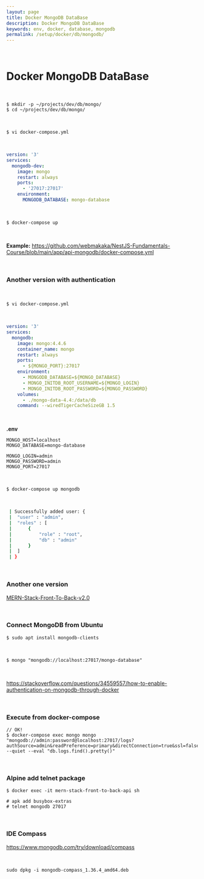 ```yaml
---
layout: page
title: Docker MongoDB DataBase
description: Docker MongoDB DataBase
keywords: env, docker, database, mongodb
permalink: /setup/docker/db/mongodb/
---
```


<br/>

# Docker MongoDB DataBase

<!--
См. на gitops.ru
-->

<br/>

```
$ mkdir -p ~/projects/dev/db/mongo/
$ cd ~/projects/dev/db/mongo/
```

<br/>

```
$ vi docker-compose.yml
```

<br/>

```yaml
version: '3'
services:
  mongodb-dev:
    image: mongo
    restart: always
    ports:
      - '27017:27017'
    environment:
      MONGODB_DATABASE: mongo-database
```

<br/>

```
$ docker-compose up
```

<br/>

**Example:**
https://github.com/webmakaka/NestJS-Fundamentals-Course/blob/main/app/api-mongodb/docker-compose.yml

<br/>

### Another version with authentication

<br/>

```
$ vi docker-compose.yml
```

<br/>

```yaml
version: '3'
services:
  mongodb:
    image: mongo:4.4.6
    container_name: mongo
    restart: always
    ports:
      - ${MONGO_PORT}:27017
    environment:
      - MONGODB_DATABASE=${MONGO_DATABASE}
      - MONGO_INITDB_ROOT_USERNAME=${MONGO_LOGIN}
      - MONGO_INITDB_ROOT_PASSWORD=${MONGO_PASSWORD}
    volumes:
      - ./mongo-data-4.4:/data/db
    command: --wiredTigerCacheSizeGB 1.5
```

<br/>

**.env**

```
MONGO_HOST=localhost
MONGO_DATABASE=mongo-database

MONGO_LOGIN=admin
MONGO_PASSWORD=admin
MONGO_PORT=27017
```

<br/>

```
$ docker-compose up mongodb
```

<br/>

```sh
 | Successfully added user: {
 | 	"user" : "admin",
 | 	"roles" : [
 | 		{
 | 			"role" : "root",
 | 			"db" : "admin"
 | 		}
 | 	]
 | }
```

<br/>

### Another one version

[MERN-Stack-Front-To-Back-v2.0](https://github.com/webmakaka/MERN-Stack-Front-To-Back-v2.0)

<br/>

### Connect MongoDB from Ubuntu

```
$ sudo apt install mongodb-clients
```

<br/>

```
$ mongo "mongodb://localhost:27017/mongo-database"
```

<br/>

https://stackoverflow.com/questions/34559557/how-to-enable-authentication-on-mongodb-through-docker

<br/>

### Execute from docker-compose

```
// OK!
$ docker-compose exec mongo mongo "mongodb://admin:password@localhost:27017/logs?authSource=admin&readPreference=primary&directConnection=true&ssl=false" --quiet --eval "db.logs.find().pretty()"
```

<br/>

### Alpine add telnet package

```
$ docker exec -it mern-stack-front-to-back-api sh

# apk add busybox-extras
# telnet mongodb 27017
```

<br/>

### IDE Compass

https://www.mongodb.com/try/download/compass

<br/>

```
sudo dpkg -i mongodb-compass_1.36.4_amd64.deb
```
